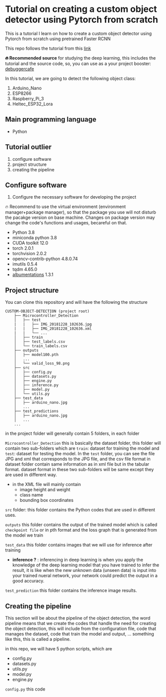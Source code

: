 # Tutorial on creating a custom object detector using Pytorch from scratch
This is a tutorial I learn on how to create a custom object detector using Pytorch from scratch using pretrained Faster RCNN

This repo follows the tutorial from this [link](https://debuggercafe.com/custom-object-detection-using-pytorch-faster-rcnn/)

**:fire: Recommended source** for studying the deep learning, this includes the tutorial and the source code, so, you can use as a your project booster: [debuggercafe](https://debuggercafe.com/)

In this tutorial, we are going to detect the following object class:
1. Arduino_Nano
2. ESP8266
3. Raspberry_Pi_3
4. Heltec_ESP32_Lora

## Main programming language
- Python

## Tutorial outlier
1. configure software
2. project structure
3. creating the pipeline


## Configure software
1. Configure the necessary software for developing the project

:fire: Recommend to use the virtual environment (environment manager+package manager), so that the package you use will not disturb the pacakge version on base machine. Changes on package version may change the code's functions and usages, becareful on that.

- Python 3.8
- miniconda python 3.8
- CUDA toolkit 12.0
- torch 2.0.1
- torchvision 2.0.2
- opencv-contrib-python 4.8.0.74
- imutils 0.5.4
- tqdm 4.65.0
- [albumentations](https://albumentations.ai/) 1.3.1

## Project structure

You can clone this repository and will have the following the structure
```
CUSTOM-OBJECT-DETECTION (project root)
    ├── Microcontroller_Detection
    │   ├── test
    |   |   ├── IMG_20181228_102636.jpg
    |   |   ├── IMG_20181228_102636.xml
    |   |   └── ...
    │   ├── train
    │   ├── test_labels.csv
    │   └── train_labels.csv
    ├── outputs
    │   ├── model100.pth
    │   ...
    │   └── valid_loss_98.png
    ├── src
    │   ├── config.py
    │   ├── datasets.py
    │   ├── engine.py
    │   ├── inference.py
    │   ├── model.py
    │   └── utils.py
    ├── test_data
    │   ├── arduino_nano.jpg
    │   ...
    ├── test_predictions
    │   ├── arduino_nano.jpg
    │   ...
    ...
```
in the project folder will generally contain 5 folders, in each folder

`Microcontroller_Detection` this is basically the dataset folder, this folder will contain two sub-folders which are `train`: dataset for training the model and `test`: dataset for testing the model. In the `test` folder, you can see the file JPG and xml that corresponds to the JPG file, and the csv file format in dataset folder contain same information as in xml file but in the tabular format. dataset format in these two sub-folders will be same except they are used in different way.
- in the XML file will mainly contain
    - image height and weight
    - class name
    - bounding box coordinates

`src` folder: this folder contains the Python codes that are used in different uses.

`outputs` this folder contains the output of the trained model which is called `checkpoint file` or in pth format and the loss graph that is generated from the model we train

`test_data` this folder contains images that we will use for inference after training
- **inference ?** : inferencing in deep learning is when you apply the knowledge of the deep learning model that you have trained to infer the result, it is like when the new unknown data (unseen data) is input into your trained nueral network, your network could predict the output in a good accuracy.

`test_prediction` this folder contains the inference image results.

## Creating the pipeline

This section will be about the pipeline of the object detection, the word pipeline means that we create the codes that handle the need for creating the object detection, this will include from the configuration file, code that manages the dataset, code that train the model and output, ... something like this, this is called a pipeline.

in this repo, we will have 5 python scripts, which are
- config.py
- datasets.py
- utils.py
- model.py
- engine.py

`config.py` this code 